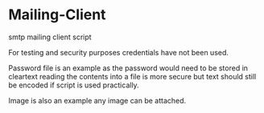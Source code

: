 # Mailing-Client

smtp mailing client script

For testing and security purposes credentials have not been used.

Password file is an example as the password would need to be stored in cleartext reading the contents into a file is more secure but text should still be encoded if script is used practically.

Image is also an example any image can be attached. 
